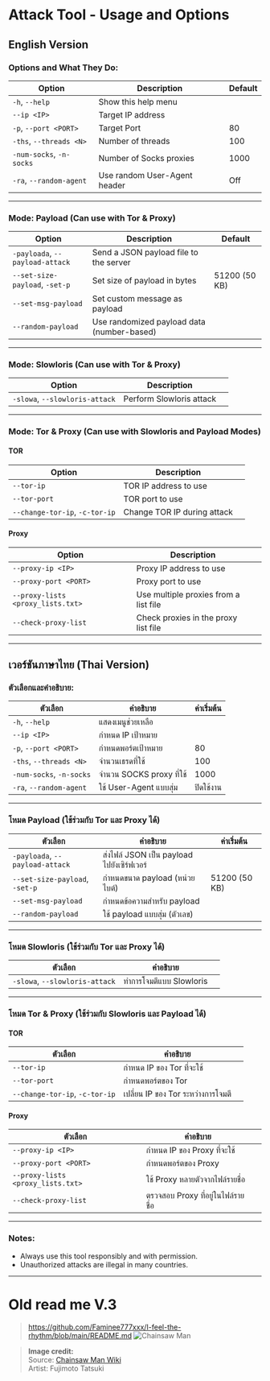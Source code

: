 # Attack Tool - Usage and Options

## English Version

### Options and What They Do:

| Option                         | Description                                   | Default        |
|--------------------------------|-----------------------------------------------|----------------|
| `-h`, `--help`                 | Show this help menu                           |                |
| `--ip <IP>`                   | Target IP address                            |                |
| `-p`, `--port <PORT>`          | Target Port                                  | 80             |
| `-ths`, `--threads <N>`        | Number of threads                            | 100            |
| `-num-socks`, `-n-socks`       | Number of Socks proxies                       | 1000           |
| `-ra`, `--random-agent`        | Use random User-Agent header                  | Off            |

---

### Mode: Payload (Can use with Tor & Proxy)

| Option                         | Description                                   | Default        |
|--------------------------------|-----------------------------------------------|----------------|
| `-payloada`, `--payload-attack` | Send a JSON payload file to the server       |                |
| `--set-size-payload`, `-set-p`  | Set size of payload in bytes                   | 51200 (50 KB)  |
| `--set-msg-payload`             | Set custom message as payload                  |                |
| `--random-payload`              | Use randomized payload data (number-based)    |                |

---

### Mode: Slowloris (Can use with Tor & Proxy)

| Option                         | Description                                   |                |
|--------------------------------|-----------------------------------------------|----------------|
| `-slowa`, `--slowloris-attack` | Perform Slowloris attack                       |                |

---

### Mode: Tor & Proxy (Can use with Slowloris and Payload Modes)

#### TOR

| Option                         | Description                                   |                |
|--------------------------------|-----------------------------------------------|----------------|
| `--tor-ip`                     | TOR IP address to use                         |                |
| `--tor-port`                   | TOR port to use                              |                |
| `--change-tor-ip`, `-c-tor-ip` | Change TOR IP during attack                    |                |

#### Proxy

| Option                         | Description                                   |                |
|--------------------------------|-----------------------------------------------|----------------|
| `--proxy-ip <IP>`              | Proxy IP address to use                       |                |
| `--proxy-port <PORT>`          | Proxy port to use                            |                |
| `--proxy-lists <proxy_lists.txt>` | Use multiple proxies from a list file       |                |
| `--check-proxy-list`           | Check proxies in the proxy list file          |                |

---

## เวอร์ชันภาษาไทย (Thai Version)

### ตัวเลือกและคำอธิบาย:

| ตัวเลือก                      | คำอธิบาย                                    | ค่าเริ่มต้น     |
|-------------------------------|---------------------------------------------|-----------------|
| `-h`, `--help`                | แสดงเมนูช่วยเหลือ                          |                 |
| `--ip <IP>`                  | กำหนด IP เป้าหมาย                          |                 |
| `-p`, `--port <PORT>`         | กำหนดพอร์ตเป้าหมาย                         | 80              |
| `-ths`, `--threads <N>`       | จำนวนเธรดที่ใช้                             | 100             |
| `-num-socks`, `-n-socks`      | จำนวน SOCKS proxy ที่ใช้                     | 1000            |
| `-ra`, `--random-agent`       | ใช้ User-Agent แบบสุ่ม                      | ปิดใช้งาน       |

---

### โหมด Payload (ใช้ร่วมกับ Tor และ Proxy ได้)

| ตัวเลือก                      | คำอธิบาย                                    | ค่าเริ่มต้น     |
|-------------------------------|---------------------------------------------|-----------------|
| `-payloada`, `--payload-attack` | ส่งไฟล์ JSON เป็น payload ไปยังเซิร์ฟเวอร์   |                 |
| `--set-size-payload`, `-set-p`  | กำหนดขนาด payload (หน่วยไบต์)               | 51200 (50 KB)   |
| `--set-msg-payload`            | กำหนดข้อความสำหรับ payload                   |                 |
| `--random-payload`             | ใช้ payload แบบสุ่ม (ตัวเลข)                 |                 |

---

### โหมด Slowloris (ใช้ร่วมกับ Tor และ Proxy ได้)

| ตัวเลือก                      | คำอธิบาย                                    |                 |
|-------------------------------|---------------------------------------------|-----------------|
| `-slowa`, `--slowloris-attack` | ทำการโจมตีแบบ Slowloris                     |                 |

---

### โหมด Tor & Proxy (ใช้ร่วมกับ Slowloris และ Payload ได้)

#### TOR

| ตัวเลือก                      | คำอธิบาย                                    |                 |
|-------------------------------|---------------------------------------------|-----------------|
| `--tor-ip`                    | กำหนด IP ของ Tor ที่จะใช้                    |                 |
| `--tor-port`                  | กำหนดพอร์ตของ Tor                            |                 |
| `--change-tor-ip`, `-c-tor-ip` | เปลี่ยน IP ของ Tor ระหว่างการโจมตี            |                 |

#### Proxy

| ตัวเลือก                      | คำอธิบาย                                    |                 |
|-------------------------------|---------------------------------------------|-----------------|
| `--proxy-ip <IP>`             | กำหนด IP ของ Proxy ที่จะใช้                   |                 |
| `--proxy-port <PORT>`         | กำหนดพอร์ตของ Proxy                          |                 |
| `--proxy-lists <proxy_lists.txt>` | ใช้ Proxy หลายตัวจากไฟล์รายชื่อ                |                 |
| `--check-proxy-list`          | ตรวจสอบ Proxy ที่อยู่ในไฟล์รายชื่อ              |                 |

---

### Notes:

- Always use this tool responsibly and with permission.  
- Unauthorized attacks are illegal in many countries.

---
# Old read me V.3
> https://github.com/Faminee777xxx/I-feel-the-rhythm/blob/main/README.md
![Chainsaw Man](https://static.wikia.nocookie.net/chainsaw-man/images/e/e4/Volume_14_%28Textless%29.png/revision/latest/scale-to-width-down/1000?cb=20250505195335)

> **Image credit:**  
> Source: [Chainsaw Man Wiki](https://chainsawman.fandom.com)  
> Artist: Fujimoto Tatsuki

